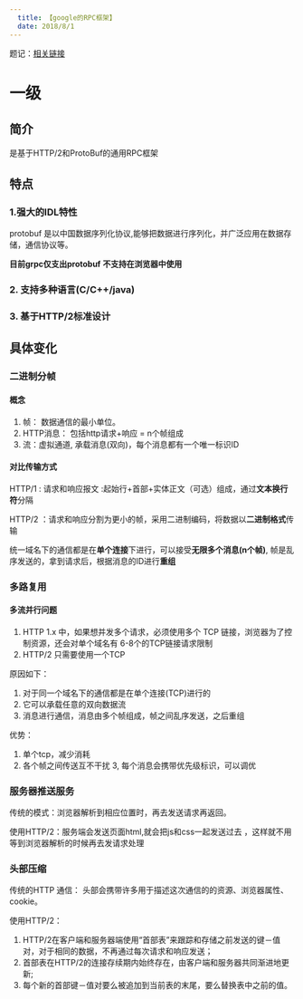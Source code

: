 ```yaml
---
  title: 【google的RPC框架】
  date: 2018/8/1
---
```


题记：[相关链接](ttp://www.infoq.com/cn/news/2015/03/grpc-google-http2-protobuf)

# 一级


## 简介


是基于HTTP/2和ProtoBuf的通用RPC框架

## 特点

### 1.强大的IDL特性

protobuf 是以中国数据序列化协议,能够把数据进行序列化，并广泛应用在数据存储，通信协议等。

**目前grpc仅支出protobuf**
**不支持在浏览器中使用**

### 2. 支持多种语言(C/C++/java)

### 3. 基于HTTP/2标准设计


## 具体变化



### 二进制分帧

#### 概念

1. 帧： 数据通信的最小单位。
2. HTTP消息： 包括http请求+响应 = n个帧组成
3. 流：虚拟通道, 承载消息(双向)，每个消息都有一个唯一标识ID

#### 对比传输方式

HTTP/1 : 请求和响应报文 :起始行+首部+实体正文（可选）组成，通过**文本换行符**分隔

HTTP/2 ：请求和响应分割为更小的帧，采用二进制编码，将数据以**二进制格式**传输

统一域名下的通信都是在**单个连接**下进行，可以接受**无限多个消息(n个帧)**, 帧是乱序发送的，拿到请求后，根据消息的ID进行**重组**

### 多路复用

#### 多流并行问题

1. HTTP 1.x 中，如果想并发多个请求，必须使用多个 TCP 链接，浏览器为了控制资源，还会对单个域名有 6-8个的TCP链接请求限制
2. HTTP/2 只需要使用一个TCP

原因如下：
1. 对于同一个域名下的通信都是在单个连接(TCP)进行的
2. 它可以承载任意的双向数据流
3. 消息进行通信，消息由多个帧组成，帧之间乱序发送，之后重组

优势：
1. 单个tcp，减少消耗
2. 各个帧之间传送互不干扰
3, 每个消息会携带优先级标识，可以调优



### 服务器推送服务

传统的模式：浏览器解析到相应位置时，再去发送请求再返回。

使用HTTP/2：服务端会发送页面html,就会把js和css一起发送过去 ，这样就不用等到浏览器解析的时候再去发请求处理


### 头部压缩

传统的HTTP 通信： 头部会携带许多用于描述这次通信的的资源、浏览器属性、cookie。

使用HTTP/2：
1. HTTP/2在客户端和服务器端使用“首部表”来跟踪和存储之前发送的键－值对，对于相同的数据，不再通过每次请求和响应发送；
2. 首部表在HTTP/2的连接存续期内始终存在，由客户端和服务器共同渐进地更新;
3. 每个新的首部键－值对要么被追加到当前表的末尾，要么替换表中之前的值。
